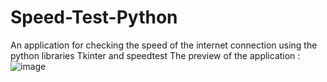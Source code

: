 # Speed-Test-Python
An application for checking the speed of the internet connection using the python libraries Tkinter and speedtest
The preview of the application :
![image](https://user-images.githubusercontent.com/94561453/215752860-06e59917-5946-4024-aca1-0b946a873232.png)
